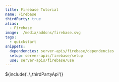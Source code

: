 ```yaml
---
title: Firebase Tutorial
name: Firebase
thirdParty: true
alias:
  - Firebase
image:  /media/addons/firebase.svg
tags:
  - quickstart
snippets:
  dependencies: server-apis/firebase/dependencies
  setup: server-apis/firebase/setup
  use: server-apis/firebase/use
---
```

${include('./_thirdPartyApi')}
